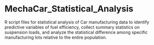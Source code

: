 # MechaCar_Statistical_Analysis
R script files for statistical analysis of Car manufacturing data to identify predictive variables of fuel efficiency, collect summary statistics on suspension loads, and analyze the statistical difference among specific manufacturing lots relative to the entire population.
